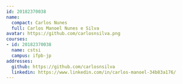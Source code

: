 ```yaml
---
id: 20182370038
name:
  compact: Carlos Nunes
  full: Carlos Manoel Nunes e Silva
avatar: https://github.com/carlosnsilva.png
courses:
- id: 20182370038
  name: cstsi
  campus: ifpb-jp
addresses:
  github: https://github.com/carlosnsilva
  linkedin: https://www.linkedin.com/in/carlos-manoel-34b83a176/
---
```


